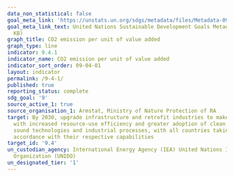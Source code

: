 ```yaml
---
data_non_statistical: false
goal_meta_link: 'https://unstats.un.org/sdgs/metadata/files/Metadata-09-04-01.pdf '
goal_meta_link_text: United Nations Sustainable Development Goals Metadata (PDF 516
  KB)
graph_title: CO2 emission per unit of value added
graph_type: line
indicator: 9.4.1
indicator_name: CO2 emission per unit of value added
indicator_sort_order: 09-04-01
layout: indicator
permalink: /9-4-1/
published: true
reporting_status: complete
sdg_goal: '9'
source_active_1: true
source_organisation_1: Armstat, Ministry of Nature Protection of RA
target: By 2030, upgrade infrastructure and retrofit industries to make them sustainable,
  with increased resource-use efficiency and greater adoption of clean and environmentally
  sound technologies and industrial processes, with all countries taking action in
  accordance with their respective capabilities
target_id: '9.4'
un_custodian_agency: International Energy Agency (IEA) United Nations Industrial Development
  Organization (UNIDO)
un_designated_tier: '1'
---
```

